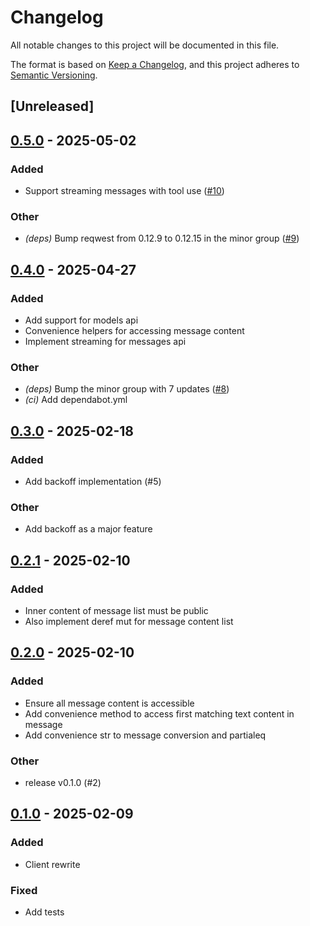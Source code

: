 # Changelog

All notable changes to this project will be documented in this file.

The format is based on [Keep a Changelog](https://keepachangelog.com/en/1.0.0/),
and this project adheres to [Semantic Versioning](https://semver.org/spec/v2.0.0.html).

## [Unreleased]

## [0.5.0](https://github.com/bosun-ai/async-anthropic/compare/v0.4.0...v0.5.0) - 2025-05-02

### Added

- Support streaming messages with tool use ([#10](https://github.com/bosun-ai/async-anthropic/pull/10))

### Other

- *(deps)* Bump reqwest from 0.12.9 to 0.12.15 in the minor group ([#9](https://github.com/bosun-ai/async-anthropic/pull/9))

## [0.4.0](https://github.com/bosun-ai/async-anthropic/compare/v0.3.0...v0.4.0) - 2025-04-27

### Added

- Add support for models api
- Convenience helpers for accessing message content
- Implement streaming for messages api

### Other

- *(deps)* Bump the minor group with 7 updates ([#8](https://github.com/bosun-ai/async-anthropic/pull/8))
- *(ci)* Add dependabot.yml

## [0.3.0](https://github.com/bosun-ai/async-anthropic/compare/v0.2.1...v0.3.0) - 2025-02-18

### Added

- Add backoff implementation (#5)

### Other

- Add backoff as a major feature

## [0.2.1](https://github.com/bosun-ai/async-anthropic/compare/v0.2.0...v0.2.1) - 2025-02-10

### Added

- Inner content of message list must be public
- Also implement deref mut for message content list

## [0.2.0](https://github.com/bosun-ai/async-anthropic/compare/v0.1.0...v0.2.0) - 2025-02-10

### Added

- Ensure all message content is accessible
- Add convenience method to access first matching text content in message
- Add convenience str to message conversion and partialeq

### Other

- release v0.1.0 (#2)

## [0.1.0](https://github.com/bosun-ai/async-anthropic/releases/tag/v0.1.0) - 2025-02-09

### Added

- Client rewrite

### Fixed

- Add tests

